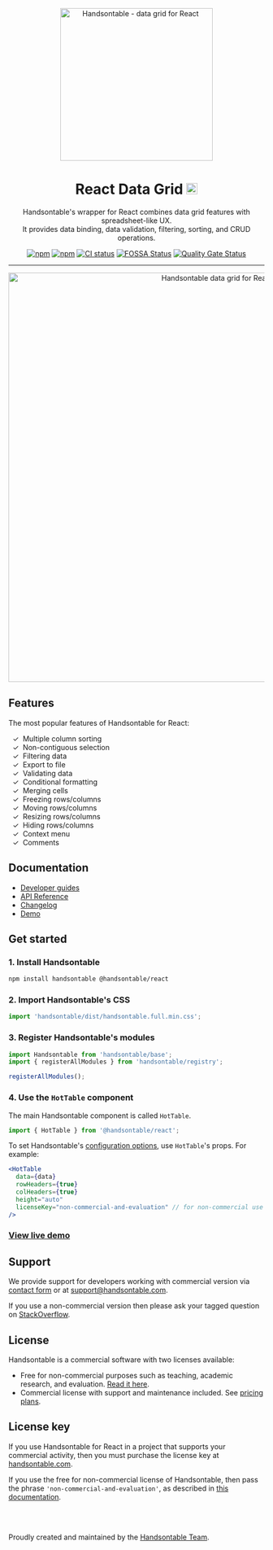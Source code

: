 <div align="center">

<a href="https://handsontable.com" rel="nofollow"><img src="https://raw.githubusercontent.com/handsontable/handsontable/develop/resources/handsontable-logo-blue.svg" alt="Handsontable - data grid for React" width="300"></a>

# React Data Grid <img src="https://raw.githubusercontent.com/handsontable/handsontable/develop/resources/icons/react-icon.svg" width="22" height="22">

Handsontable's wrapper for React combines data grid features with spreadsheet-like UX. <br>
It provides data binding, data validation, filtering, sorting, and CRUD operations.

[![npm](https://img.shields.io/npm/dt/@handsontable/react.svg)](https://npmjs.com/package/@handsontable/react)
[![npm](https://img.shields.io/npm/dm/@handsontable/react.svg)](https://npmjs.com/package/@handsontable/react)
[![CI status](https://github.com/handsontable/handsontable/actions/workflows/test.yml/badge.svg?branch=master)](https://github.com/handsontable/handsontable/actions/workflows/test.yml?query=branch%3Amaster)
[![FOSSA Status](https://app.fossa.io/api/projects/git%2Bgithub.com%2Fhandsontable%2Fhandsontable.svg?type=shield)](https://app.fossa.io/projects/git%2Bgithub.com%2Fhandsontable%2Fhandsontable?ref=badge_shield)
[![Quality Gate Status](https://sonarcloud.io/api/project_badges/measure?project=handsontable_handsontable&metric=alert_status)](https://sonarcloud.io/dashboard?id=handsontable_handsontable)

---

<a href="https://handsontable.com/demo"><img src="https://raw.githubusercontent.com/handsontable/handsontable/develop/resources/handsontable-github-preview.png" alt="Handsontable data grid for React" width="805"/></a>

</div>

## Features

The most popular features of Handsontable for React:

&nbsp;&nbsp;✓&nbsp; Multiple column sorting <br>
&nbsp;&nbsp;✓&nbsp; Non-contiguous selection <br>
&nbsp;&nbsp;✓&nbsp; Filtering data <br>
&nbsp;&nbsp;✓&nbsp; Export to file <br>
&nbsp;&nbsp;✓&nbsp; Validating data <br>
&nbsp;&nbsp;✓&nbsp; Conditional formatting <br>
&nbsp;&nbsp;✓&nbsp; Merging cells <br>
&nbsp;&nbsp;✓&nbsp; Freezing rows/columns <br>
&nbsp;&nbsp;✓&nbsp; Moving rows/columns <br>
&nbsp;&nbsp;✓&nbsp; Resizing rows/columns <br>
&nbsp;&nbsp;✓&nbsp; Hiding rows/columns <br>
&nbsp;&nbsp;✓&nbsp; Context menu <br>
&nbsp;&nbsp;✓&nbsp; Comments <br>

## Documentation

- [Developer guides](https://handsontable.com/docs/react-installation/)
- [API Reference](https://handsontable.com/docs/api/core/)
- [Changelog](https://handsontable.com/docs/release-notes/)
- [Demo](https://handsontable.com/demo)

<div id="installation"></div>

## Get started

### 1. Install Handsontable

```bash
npm install handsontable @handsontable/react
```

### 2. Import Handsontable's CSS

```jsx
import 'handsontable/dist/handsontable.full.min.css';
```

### 3. Register Handsontable's modules

```jsx
import Handsontable from 'handsontable/base';
import { registerAllModules } from 'handsontable/registry';

registerAllModules();
```

### 4. Use the `HotTable` component

The main Handsontable component is called `HotTable`.

```jsx
import { HotTable } from '@handsontable/react';
```

To set Handsontable's [configuration options](https://handsontable.com/docs/react-data-grid/configuration-options), use `HotTable`'s props. For example:

```jsx
<HotTable
  data={data}
  rowHeaders={true}
  colHeaders={true}
  height="auto"
  licenseKey="non-commercial-and-evaluation" // for non-commercial use only
/>
```

### [View live demo](https://handsontable.com/docs/react-data-grid/demo/)

## Support

We provide support for developers working with commercial version via [contact form](https://handsontable.com/contact?category=technical_support)</a> or at support@handsontable.com.

If you use a non-commercial version then please ask your tagged question on [StackOverflow](https://stackoverflow.com/questions/tagged/handsontable).

## License

Handsontable is a commercial software with two licenses available:

- Free for non-commercial purposes such as teaching, academic research, and evaluation. [Read it here](https://github.com/handsontable/handsontable/blob/master/handsontable-non-commercial-license.pdf).
- Commercial license with support and maintenance included. See [pricing plans](https://handsontable.com/pricing).

## License key

If you use Handsontable for React in a project that supports your commercial activity, then you must purchase the license key at [handsontable.com](https://handsontable.com/pricing).

If you use the free for non-commercial license of Handsontable, then pass the phrase `'non-commercial-and-evaluation'`, as described in [this documentation](https://handsontable.com/docs/license-key/).

<br>
<br>

Proudly created and maintained by the [Handsontable Team](https://handsontable.com/team).
